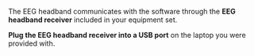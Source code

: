 The EEG headband communicates with the software through the **EEG headband receiver** included in your equipment set.  

**Plug the EEG headband receiver into a USB port** on the laptop you were provided with.  